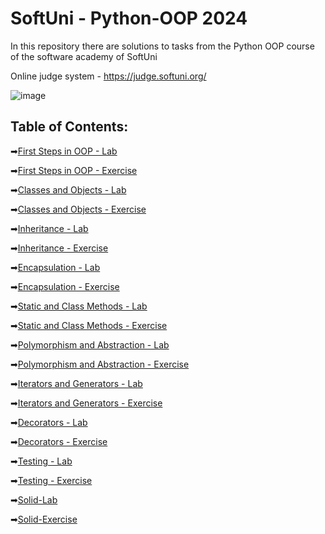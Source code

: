 # SoftUni - Python-OOP 2024
In this repository there are solutions to tasks from the Python OOP course of the software academy of SoftUni

Online judge system - https://judge.softuni.org/ 

![image](https://user-images.githubusercontent.com/68993494/185683680-bcfefe65-88fb-4192-b0b2-ff9130c39487.png)

## Table of Contents:

➡[First Steps in OOP - Lab](https://github.com/GeorgiDN/Python-OOP/tree/main/First%20Steps%20in%20OOP%20-%20Lab)

➡[First Steps in OOP - Exercise](https://github.com/GeorgiDN/Python-OOP/tree/main/First%20Steps%20in%20OOP%20-%20%20Exercise)

➡[Classes and Objects - Lab](https://github.com/GeorgiDN/Python-OOP/tree/main/Classes%20and%20Objects%20-%20Lab)

➡[Classes and Objects - Exercise](https://github.com/GeorgiDN/Python-OOP/tree/main/Classes%20and%20Objects%20-%20Exercise)

➡[Inheritance - Lab](https://github.com/GeorgiDN/Python-OOP/tree/main/Inheritance%20-%20Lab)

➡[Inheritance - Exercise](https://github.com/GeorgiDN/Python-OOP/tree/main/Inheritance%20-%20Exercise)

➡[Encapsulation - Lab](https://github.com/GeorgiDN/Python-OOP/tree/main/Encapsulation%20-%20Lab)

➡[Encapsulation - Exercise](https://github.com/GeorgiDN/Python-OOP/tree/main/Encapsulation%20-%20Exercise)

➡[Static and Class Methods - Lab](https://github.com/GeorgiDN/Python-OOP/tree/main/Static%20and%20Class%20Methods%20-%20Lab)

➡[Static and Class Methods - Exercise](https://github.com/GeorgiDN/Python-OOP/tree/main/Static%20and%20Class%20Methods%20-%20Exercise)

➡[Polymorphism and Abstraction - Lab](https://github.com/GeorgiDN/Python-OOP/tree/main/Polymorphism%20and%20Abstraction%20-%20Lab)

➡[Polymorphism and Abstraction - Exercise](https://github.com/GeorgiDN/Python-OOP/tree/main/Polymorphism%20and%20Abstraction%20-%20Exercise)

➡[Iterators and Generators - Lab](https://github.com/GeorgiDN/Python-OOP/tree/main/Iterators%20and%20Generators%20-%20Lab)

➡[Iterators and Generators - Exercise](https://github.com/GeorgiDN/Python-OOP/tree/main/Iterators%20and%20Generators%20-%20Exercise)

➡[Decorators - Lab](https://github.com/GeorgiDN/Python-OOP/tree/main/Decorators%20-%20Lab)

➡[Decorators - Exercise](https://github.com/GeorgiDN/Python-OOP)

➡[Testing - Lab](https://github.com/GeorgiDN/Python-OOP/tree/main/Testing%20-%20Lab)

➡[Testing - Exercise](https://github.com/GeorgiDN/Python-OOP/tree/main/Testing%20-%20Exercise)

➡[Solid-Lab](https://github.com/GeorgiDN/Python-OOP/tree/main/Solid-Lab)

➡[Solid-Exercise](https://github.com/GeorgiDN/Python-OOP/tree/main/Solid-Exercise)

